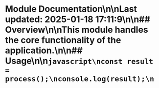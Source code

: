 # Module Documentation\n\nLast updated: 2025-01-18 17:11:9\n\n## Overview\n\nThis module handles the core functionality of the application.\n\n## Usage\n\n```javascript\nconst result = process();\nconsole.log(result);\n```
